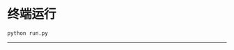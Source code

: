 # 终端运行

```shell
python run.py
```
***************************************************************************************************************************************************************************************************************************************************************************************************************************************************************************************************************************************************************************************************************************************************************************************************************************************************************************************************************************************************************************************************************************************************************